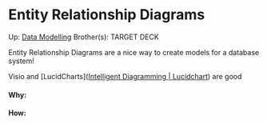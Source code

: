 # Entity Relationship Diagrams

Up: [Data Modelling](data_modelling)
Brother(s):
TARGET DECK

Entity Relationship Diagrams are a nice way to create models for a database system!

Visio and [LucidCharts]([Intelligent Diagramming | Lucidchart](https://www.lucidchart.com/pages/)) are good



































#### Why:
#### How:









